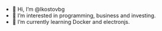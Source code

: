 - 👋 Hi, I’m @lkostovbg
- 👀 I’m interested in programming, business and investing. 
- 🌱 I’m currently learning Docker and electronjs.


<!---
lkostovbg/lkostovbg is a ✨ special ✨ repository because its `README.md` (this file) appears on your GitHub profile.
You can click the Preview link to take a look at your changes.
--->
